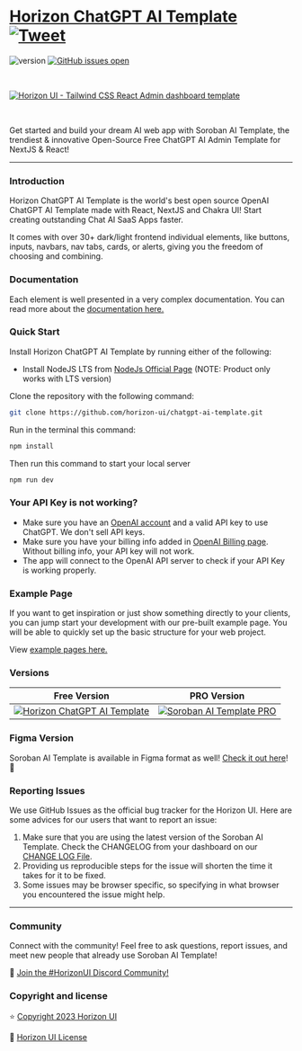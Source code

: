 # [Horizon ChatGPT AI Template](https://horizon-ui.com/chatgpt-ai-template) [![Tweet](https://img.shields.io/twitter/url/http/shields.io.svg?style=social&logo=twitter)](https://twitter.com/intent/tweet?text=Check%20Horizon%20ChatGPT%20AI%20Template,%20the%20trendiest%20open%20source%20ChatGPT%20AI%20admin%20template%20for%20%23nextjs%20and%20%23react!%0A%0Ahttps%3A//horizon-ui.com/chatgpt-ai-template/%20%20)

![version](https://img.shields.io/badge/version-3.0.0-brightgreen.svg)
[![GitHub issues open](https://img.shields.io/github/issues/horizon-ui/chatgpt-ai-template.svg?maxAge=2592000)](https://github.com/horizon-ui/chatgpt-ai-template/issues?q=is%3Aopen+is%3Aissue)

<p>&nbsp;</p>

[<img alt="Horizon UI - Tailwind CSS React Admin dashboard template" src="https://i.ibb.co/mqnbX1Y/horizon-ai-template-presentation-image-open-source.png" />](https://horizon-ui.com/ai-template)

<p>&nbsp;</p>

Get started and build your dream AI web app with Soroban AI Template, the trendiest & innovative Open-Source Free ChatGPT AI Admin Template for NextJS & React!

---

### Introduction

Horizon ChatGPT AI Template is the world's best open source OpenAI ChatGPT AI Template made with React, NextJS and Chakra UI! Start creating outstanding Chat AI SaaS Apps faster.

It comes with over 30+ dark/light frontend individual elements, like buttons, inputs, navbars, nav tabs, cards, or alerts, giving you the freedom of choosing and combining.

### Documentation

Each element is well presented in a very complex documentation. You can read more about the <a href="https://horizon-ui.com/docs-ai-template/docs/introduction?ref=readme-horizon-ai-template-free" target="_blank">documentation here.</a>

### Quick Start

Install Horizon ChatGPT AI Template by running either of the following:

- Install NodeJS LTS from [NodeJs Official Page](https://nodejs.org/en/?ref=horizon-documentation) (NOTE: Product only works with LTS version)

Clone the repository with the following command:

```bash
git clone https://github.com/horizon-ui/chatgpt-ai-template.git
```

Run in the terminal this command:

```bash
npm install
```

Then run this command to start your local server

```bash
npm run dev
```

### Your API Key is not working?

- Make sure you have an [OpenAI account](https://platform.openai.com/account) and a valid API key to use ChatGPT. We don't sell API keys.
- Make sure you have your billing info added in [OpenAI Billing page](https://platform.openai.com/account/billing/overview). Without billing info, your API key will not work.
- The app will connect to the OpenAI API server to check if your API Key is working properly.

### Example Page

If you want to get inspiration or just show something directly to your clients, you can jump start your development with our pre-built example page. You will be able to quickly set up the basic structure for your web project.

View <a href="https://horizon-ui.com/chatgpt-ai-template/?ref=readme-horizon-ai-template-free" target="_blank">example pages here.</a>

### Versions

| Free Version                                                                                                                                                         | PRO Version                                                                                                                                                                   |
| -------------------------------------------------------------------------------------------------------------------------------------------------------------------- | ----------------------------------------------------------------------------------------------------------------------------------------------------------------------------- |
| [![Horizon ChatGPT AI Template](https://i.ibb.co/Qmym1qt/horizon-ai-template-presentation-image-open-source.png)](https://github.com/horizon-ui/chatgpt-ai-template) | [![Soroban AI Template PRO](https://i.ibb.co/ChL2fvf/horizon-ai-template-presentation-image.png)](https://www.horizon-ui.com/ai-template?ref=readme-horizon-ai-template-free) |

### Figma Version

Soroban AI Template is available in Figma format as well! [Check it out here](https://www.figma.com/community/file/1253038328954459768)! 🎨

### Reporting Issues

We use GitHub Issues as the official bug tracker for the Horizon UI. Here are
some advices for our users that want to report an issue:

1. Make sure that you are using the latest version of the Soroban AI Template.
   Check the CHANGELOG from your dashboard on our
   [CHANGE LOG File](https://github.com/horizon-ui/chatgpt-ai-template/blob/main/CHANGELOG.md?ref=readme-horizon-ai-template-free).
2. Providing us reproducible steps for the issue will shorten the time it takes
   for it to be fixed.
3. Some issues may be browser specific, so specifying in what browser you
   encountered the issue might help.

---

### Community

Connect with the community! Feel free to ask questions, report issues, and meet new people that already use Soroban AI Template!

💬 [Join the #HorizonUI Discord Community!](https://discord.gg/f6tEKFBd4m)

### Copyright and license

⭐️ [Copyright 2023 Horizon UI ](https://www.horizon-ui.com/?ref=readme-horizon-ai-template-free)

📄 [Horizon UI License](https://horizon-ui.notion.site/End-User-License-Agreement-8fb09441ea8c4c08b60c37996195a6d5)
